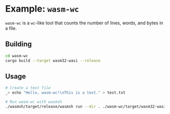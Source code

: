 # Example: `wasm-wc`

`wasm-wc` is a `wc`-like tool that counts the number of lines, words, and bytes in a file.

## Building

```sh
cd wasm-wc
cargo build --target wasm32-wasi --release
```

## Usage

```sh
# Create a test file
_> echo "Hello, wasm-wc!\nThis is a test." > test.txt

# Run wasm-wc with wasmsh
./wasmsh/target/release/wasmsh run --dir . ./wasm-wc/target/wasm32-wasi/release/wasm-wc.wasm test.txt
```
